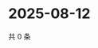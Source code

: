 # 2025-08-12

共 0 条

<!-- BEGIN ZHIHUQUESTIONS -->
<!-- 最后更新时间 Tue Aug 12 2025 06:11:53 GMT+0800 (China Standard Time) -->

<!-- END ZHIHUQUESTIONS -->

